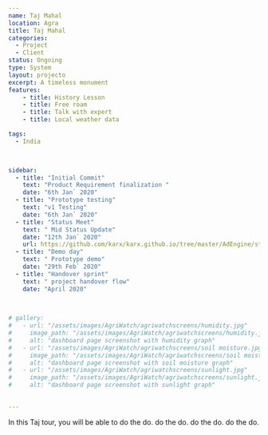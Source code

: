 ```yaml
---
name: Taj Mahal 
location: Agra
title: Taj Mahal
categories:
  - Project
  - Client
status: Ongoing
type: System
layout: projecto
excerpt: A timeless monument
features:
    - title: History Lesson
    - title: Free roam
    - title: Talk with expert
    - title: Local weather data

tags:
  - India
  


sidebar:
  - title: "Initial Commit"
    text: "Product Requirement finalization "
    date: "6th Jan` 2020"
  - title: "Prototype testing"
    text: "v1 Testing"
    date: "6th Jan` 2020"
  - title: "Status Meet"
    text: " Mid Status Update"
    date: "12th Jan` 2020"
    url: https://github.com/karx/karx.github.io/tree/master/AdEngine/status-1
  - title: "Demo day"
    text: " Prototype demo"
    date: "29th Feb` 2020"
  - title: "Handover sprint"
    text: " project handover flow"
    date: "April 2020"
    

     
# gallery:
#   - url: "/assets/images/AgriWatch/agriwatchscreens/humidity.jpg"
#     image_path: "/assets/images/AgriWatch/agriwatchscreens/humidity.jpg"
#     alt: "dashboard page screenshot with humidity graph"
#   - url: "/assets/images/AgriWatch/agriwatchscreens/soil moisture.jpg"
#     image_path: "/assets/images/AgriWatch/agriwatchscreens/soil moisture.jpg"
#     alt: "dashboard page screenshot with soil moisture graph"
#   - url: "/assets/images/AgriWatch/agriwatchscreens/sunlight.jpg"
#     image_path: "/assets/images/AgriWatch/agriwatchscreens/sunlight.jpg"
#     alt: "dashboard page screenshot with sunlight graph"
  

---
```


In this Taj tour, you will be able to do the do. do the do. do the do. do the do.


